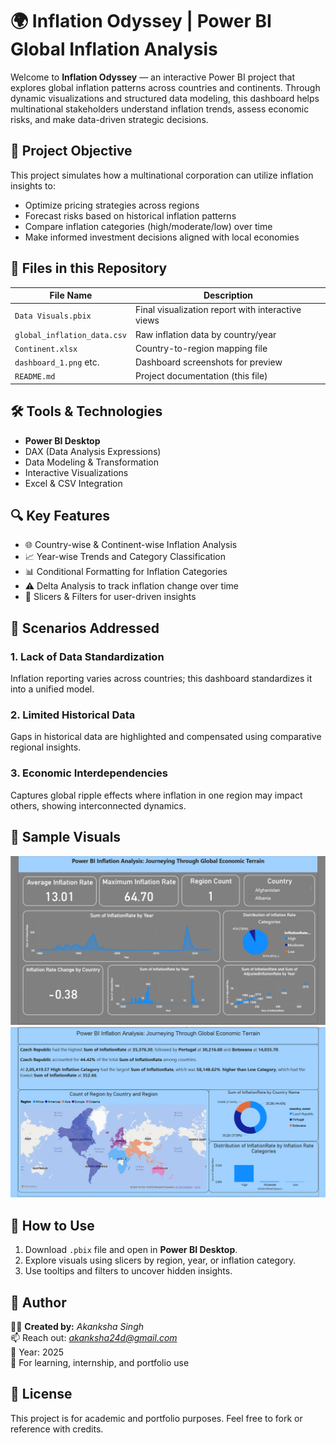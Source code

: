# 🌍 Inflation Odyssey | Power BI Global Inflation Analysis

Welcome to **Inflation Odyssey** — an interactive Power BI project that explores global inflation patterns across countries and continents. Through dynamic visualizations and structured data modeling, this dashboard helps multinational stakeholders understand inflation trends, assess economic risks, and make data-driven strategic decisions.

## 🎯 Project Objective

This project simulates how a multinational corporation can utilize inflation insights to:

- Optimize pricing strategies across regions
- Forecast risks based on historical inflation patterns
- Compare inflation categories (high/moderate/low) over time
- Make informed investment decisions aligned with local economies

## 📁 Files in this Repository

| File Name                     | Description                                       |
|-------------------------------|---------------------------------------------------|
| `Data Visuals.pbix`           | Final visualization report with interactive views |
| `global_inflation_data.csv`   | Raw inflation data by country/year                |
| `Continent.xlsx`              | Country-to-region mapping file                    |
| `dashboard_1.png` etc.        | Dashboard screenshots for preview                 |
| `README.md`                   | Project documentation (this file)                 |

## 🛠️ Tools & Technologies

- **Power BI Desktop**
- DAX (Data Analysis Expressions)
- Data Modeling & Transformation
- Interactive Visualizations
- Excel & CSV Integration

## 🔍 Key Features
- 🌐 Country-wise & Continent-wise Inflation Analysis  
- 📈 Year-wise Trends and Category Classification  
- 📊 Conditional Formatting for Inflation Categories  
- ⚠️ Delta Analysis to track inflation change over time  
- 🔄 Slicers & Filters for user-driven insights

## 🧩 Scenarios Addressed

### 1. Lack of Data Standardization  
Inflation reporting varies across countries; this dashboard standardizes it into a unified model.

### 2. Limited Historical Data  
Gaps in historical data are highlighted and compensated using comparative regional insights.

### 3. Economic Interdependencies  
Captures global ripple effects where inflation in one region may impact others, showing interconnected dynamics.

## 📸 Sample Visuals


![Inflation Dashboard Overview](Dashboard%20Screenshot%20-%201.png)  
![Region-wise Inflation Summary](Dashboard%20Screenshot-2.png)

## 🚀 How to Use

1. Download `.pbix` file and open in **Power BI Desktop**.
2. Explore visuals using slicers by region, year, or inflation category.
3. Use tooltips and filters to uncover hidden insights.

## 📌 Author

👩‍💻 **Created by:** *Akanksha Singh*  
📫 Reach out: *akanksha24d@gmail.com*  
📅 Year: 2025  
📝 For learning, internship, and portfolio use

## 📄 License
This project is for academic and portfolio purposes. Feel free to fork or reference with credits.

